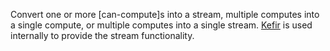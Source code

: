 Convert one or more [can-compute]s into a stream, multiple computes into a single compute, or
multiple computes into a single stream. [Kefir](https://rpominov.github.io/kefir/) is used internally
to provide the stream functionality.

